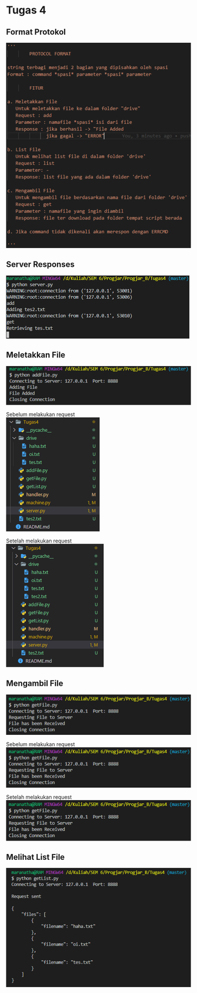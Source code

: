 # Tugas 4

## Format Protokol
![4a](images/protocol.png)


## Server Responses 
![4b](images/serverResponse.png)


## Meletakkan File 
![4c](images/addFileResponse.png)

Sebelum melakukan request  
![4c1](images/addFileBefore.png)

Setelah melakukan request  
![4c2](images/addFileAfter.png)


## Mengambil File 
![4d](images/getFileResponse.png)

Sebelum melakukan request  
![4d1](images/getFileResponse.png)

Setelah melakukan request  
![4d2](images/getFileResponse.png)


## Melihat List File
![4d1](images/getListRes.png)

